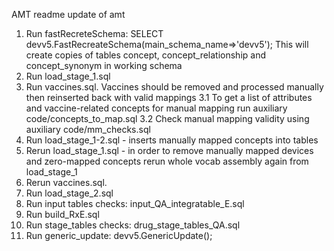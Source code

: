 AMT readme
update of amt

1. Run fastRecreteSchema:
 SELECT devv5.FastRecreateSchema(main_schema_name=>'devv5');
 This will create copies of tables concept, concept_relationship and concept_synonym in working schema
2. Run load_stage_1.sql
3. Run vaccines.sql. Vaccines should be removed and processed manually then reinserted back with valid mappings
3.1 To get a list of attributes and vaccine-related concepts for manual mapping run auxiliary code/concepts_to_map.sql
3.2 Check manual mapping validity using auxiliary code/mm_checks.sql
4. Run load_stage_1-2.sql - inserts manually mapped concepts into tables
5. Rerun load_stage_1.sql - in order to remove manually mapped devices and zero-mapped concepts rerun whole vocab assembly again from load_stage_1
6. Rerun vaccines.sql.
7. Run load_stage_2.sql
8. Run input tables checks: input_QA_integratable_E.sql
9. Run build_RxE.sql
10. Run stage_tables checks: drug_stage_tables_QA.sql
11. Run generic_update: devv5.GenericUpdate();
